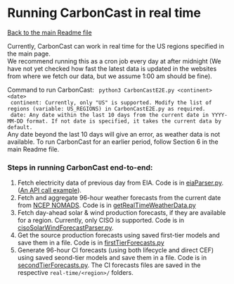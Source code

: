 # Running CarbonCast in real time
[Back to the main Readme file](../README.md)

Currently, CarbonCast can work in real time for the US regions specified in the main page. <br>
We recommend running this as a cron job every day at after midnight (We have not yet checked how fast the latest data is 
updated in the websites from where we fetch our data, but we assume 1:00 am should be fine). <br>

Command to run CarbonCast: ``` python3 CarbonCastE2E.py <continent> <date>``` <br>
``` continent: Currently, only "US" is supported. Modify the list of regions (variable: US_REGIONS) in CarbonCastE2E.py as required.``` <br>
``` date: Any date within the last 10 days from the current date in YYYY-MM-DD format. If not date is specified, it takes the current data by default.``` <br>
Any date beyond the last 10 days will give an error, as weather data is not available. To run CarbonCast for an earlier period, follow Section 6 in the main Readme file. <br>

### Steps in running CarbonCast end-to-end:
1. Fetch electricity data of previous day from EIA. Code is in [eiaParser.py](../src/eiaParser.py). ([An API call example](https://www.eia.gov/opendata/browser/electricity/rto/fuel-type-data?frequency=hourly&data=value;&start=2023-07-05T00&sortColumn=period;&sortDirection=desc;)). <br>
2. Fetch and aggregate 96-hour weather forecasts from the current date from [NCEP NOMADS](https://nomads.ncep.noaa.gov/cgi-bin/filter_gfs_0p25.pl). Code is in [getRealTimeWeatherData.py](../src/weather/getRealTimeWeatherData.py) <br>
3. Fetch day-ahead solar & wind production forecasts, if they are available for a region. Currently, only CISO is supported. 
Code is in [cisoSolarWindForecastParser.py](../src/cisoSolarWindForecastParser.py). 
4. Get the source production forecasts using saved first-tier models and save them in a file. Code is in [firstTierForecasts.py](../src/firstTierForecasts.py)<br>
5. Generate 96-hour CI forecasts (using both lifecycle and direct CEF) using saved seond-tier models and save them in a file. Code is in [secondTierForecasts.py](../src/secondTierForecasts.py). The CI forecasts files are saved in the respective ```real-time/<region>/``` folders.